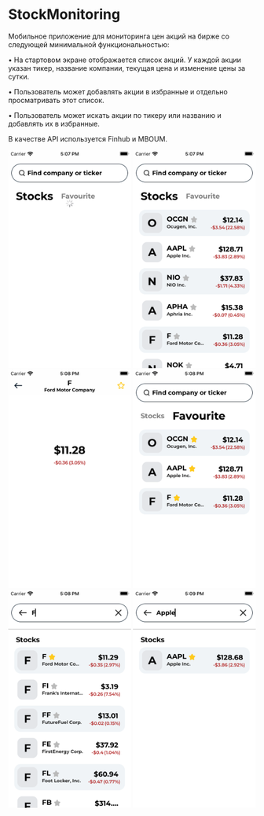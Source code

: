 # StockMonitoring

Мобильное приложение для мониторинга цен акций на бирже со следующей минимальной функциональностью:

• На стартовом экране отображается список акций. У каждой акции указан тикер, название компании, текущая цена и изменение цены за сутки.

• Пользователь может добавлять акции в избранные и отдельно просматривать этот список.

• Пользователь может искать акции по тикеру или названию и добавлять их в избранные.

В качестве API используется Finhub и MBOUM.

<img src="stockScreen/screen1.png" width="250">
<img src="stockScreen/screen2.png" width="250">
<img src="stockScreen/screen3.png" width="250">
<img src="stockScreen/screen4.png" width="250">
<img src="stockScreen/screen5.png" width="250">
<img src="stockScreen/screen6.png" width="250">
